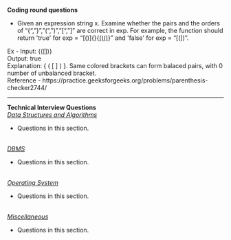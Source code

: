 
<b name="coding">Coding round questions</b><br/>

- Given an expression string x. Examine whether the pairs and the orders of “{“,”}”,”(“,”)”,”[“,”]” are correct in exp.
For example, the function should return 'true' for exp = “[()]{}{[()()]()}” and 'false' for exp = “[(])”.

<p>Ex - Input:
{([])}<br/>
Output: 
true<br/>
Explanation: 
{ ( [ ] ) }. Same colored brackets can form 
balaced pairs, with 0 number of 
unbalanced bracket.
<br/>
Reference  - https://practice.geeksforgeeks.org/problems/parenthesis-checker2744/ 

----
<b name="tech">Technical Interview Questions</b>
<br/>
<i><u name="dsalg">Data Structures and Algorithms</u></i>

- Questions in this section.
<br/>
<i><u name="dbms">DBMS</u></i>

- Questions in this section.
<br/>
<i><u name="os">Operating System</u></i>

- Questions in this section.
<br/>
<i><u name="misc">Miscellaneous</u></i>

- Questions in this section.
